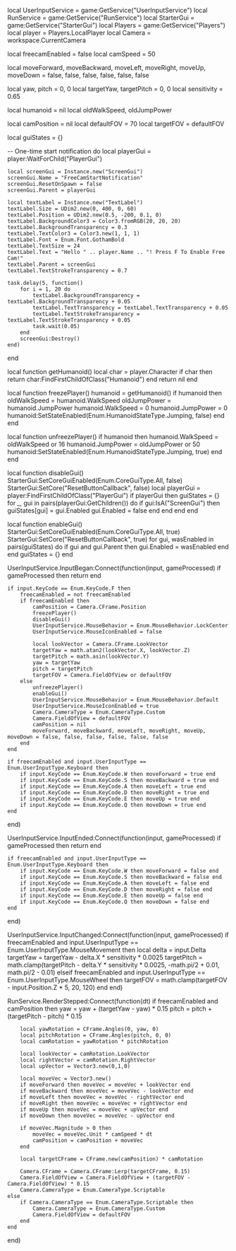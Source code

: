 local UserInputService = game:GetService("UserInputService")
local RunService = game:GetService("RunService")
local StarterGui = game:GetService("StarterGui")
local Players = game:GetService("Players")
local player = Players.LocalPlayer
local Camera = workspace.CurrentCamera

local freecamEnabled = false
local camSpeed = 50

local moveForward, moveBackward, moveLeft, moveRight, moveUp, moveDown = false, false, false, false, false, false

local yaw, pitch = 0, 0
local targetYaw, targetPitch = 0, 0
local sensitivity = 0.65

local humanoid = nil
local oldWalkSpeed, oldJumpPower

local camPosition = nil
local defaultFOV = 70
local targetFOV = defaultFOV

local guiStates = {}

-- One-time start notification
do
    local playerGui = player:WaitForChild("PlayerGui")

    local screenGui = Instance.new("ScreenGui")
    screenGui.Name = "FreeCamStartNotification"
    screenGui.ResetOnSpawn = false
    screenGui.Parent = playerGui

    local textLabel = Instance.new("TextLabel")
    textLabel.Size = UDim2.new(0, 400, 0, 60)
    textLabel.Position = UDim2.new(0.5, -200, 0.1, 0)
    textLabel.BackgroundColor3 = Color3.fromRGB(20, 20, 20)
    textLabel.BackgroundTransparency = 0.3
    textLabel.TextColor3 = Color3.new(1, 1, 1)
    textLabel.Font = Enum.Font.GothamBold
    textLabel.TextSize = 24
    textLabel.Text = "Hello " .. player.Name .. "! Press F To Enable Free Cam!"
    textLabel.Parent = screenGui
    textLabel.TextStrokeTransparency = 0.7

    task.delay(5, function()
        for i = 1, 20 do
            textLabel.BackgroundTransparency = textLabel.BackgroundTransparency + 0.05
            textLabel.TextTransparency = textLabel.TextTransparency + 0.05
            textLabel.TextStrokeTransparency = textLabel.TextStrokeTransparency + 0.05
            task.wait(0.05)
        end
        screenGui:Destroy()
    end)
end

local function getHumanoid()
    local char = player.Character
    if char then
        return char:FindFirstChildOfClass("Humanoid")
    end
    return nil
end

local function freezePlayer()
    humanoid = getHumanoid()
    if humanoid then
        oldWalkSpeed = humanoid.WalkSpeed
        oldJumpPower = humanoid.JumpPower
        humanoid.WalkSpeed = 0
        humanoid.JumpPower = 0
        humanoid:SetStateEnabled(Enum.HumanoidStateType.Jumping, false)
    end
end

local function unfreezePlayer()
    if humanoid then
        humanoid.WalkSpeed = oldWalkSpeed or 16
        humanoid.JumpPower = oldJumpPower or 50
        humanoid:SetStateEnabled(Enum.HumanoidStateType.Jumping, true)
    end
end

local function disableGui()
    StarterGui:SetCoreGuiEnabled(Enum.CoreGuiType.All, false)
    StarterGui:SetCore("ResetButtonCallback", false)
    local playerGui = player:FindFirstChildOfClass("PlayerGui")
    if playerGui then
        guiStates = {}
        for _, gui in pairs(playerGui:GetChildren()) do
            if gui:IsA("ScreenGui") then
                guiStates[gui] = gui.Enabled
                gui.Enabled = false
            end
        end
    end
end

local function enableGui()
    StarterGui:SetCoreGuiEnabled(Enum.CoreGuiType.All, true)
    StarterGui:SetCore("ResetButtonCallback", true)
    for gui, wasEnabled in pairs(guiStates) do
        if gui and gui.Parent then
            gui.Enabled = wasEnabled
        end
    end
    guiStates = {}
end

UserInputService.InputBegan:Connect(function(input, gameProcessed)
    if gameProcessed then return end

    if input.KeyCode == Enum.KeyCode.F then
        freecamEnabled = not freecamEnabled
        if freecamEnabled then
            camPosition = Camera.CFrame.Position
            freezePlayer()
            disableGui()
            UserInputService.MouseBehavior = Enum.MouseBehavior.LockCenter
            UserInputService.MouseIconEnabled = false

            local lookVector = Camera.CFrame.LookVector
            targetYaw = math.atan2(lookVector.X, lookVector.Z)
            targetPitch = math.asin(lookVector.Y)
            yaw = targetYaw
            pitch = targetPitch
            targetFOV = Camera.FieldOfView or defaultFOV
        else
            unfreezePlayer()
            enableGui()
            UserInputService.MouseBehavior = Enum.MouseBehavior.Default
            UserInputService.MouseIconEnabled = true
            Camera.CameraType = Enum.CameraType.Custom
            Camera.FieldOfView = defaultFOV
            camPosition = nil
            moveForward, moveBackward, moveLeft, moveRight, moveUp, moveDown = false, false, false, false, false, false
        end
    end

    if freecamEnabled and input.UserInputType == Enum.UserInputType.Keyboard then
        if input.KeyCode == Enum.KeyCode.W then moveForward = true end
        if input.KeyCode == Enum.KeyCode.S then moveBackward = true end
        if input.KeyCode == Enum.KeyCode.A then moveLeft = true end
        if input.KeyCode == Enum.KeyCode.D then moveRight = true end
        if input.KeyCode == Enum.KeyCode.E then moveUp = true end
        if input.KeyCode == Enum.KeyCode.Q then moveDown = true end
    end
end)

UserInputService.InputEnded:Connect(function(input, gameProcessed)
    if gameProcessed then return end

    if freecamEnabled and input.UserInputType == Enum.UserInputType.Keyboard then
        if input.KeyCode == Enum.KeyCode.W then moveForward = false end
        if input.KeyCode == Enum.KeyCode.S then moveBackward = false end
        if input.KeyCode == Enum.KeyCode.A then moveLeft = false end
        if input.KeyCode == Enum.KeyCode.D then moveRight = false end
        if input.KeyCode == Enum.KeyCode.E then moveUp = false end
        if input.KeyCode == Enum.KeyCode.Q then moveDown = false end
    end
end)

UserInputService.InputChanged:Connect(function(input, gameProcessed)
    if freecamEnabled and input.UserInputType == Enum.UserInputType.MouseMovement then
        local delta = input.Delta
        targetYaw = targetYaw - delta.X * sensitivity * 0.0025
        targetPitch = math.clamp(targetPitch - delta.Y * sensitivity * 0.0025, -math.pi/2 + 0.01, math.pi/2 - 0.01)
    elseif freecamEnabled and input.UserInputType == Enum.UserInputType.MouseWheel then
        targetFOV = math.clamp(targetFOV - input.Position.Z * 5, 20, 120)
    end
end)

RunService.RenderStepped:Connect(function(dt)
    if freecamEnabled and camPosition then
        yaw = yaw + (targetYaw - yaw) * 0.15
        pitch = pitch + (targetPitch - pitch) * 0.15

        local yawRotation = CFrame.Angles(0, yaw, 0)
        local pitchRotation = CFrame.Angles(pitch, 0, 0)
        local camRotation = yawRotation * pitchRotation

        local lookVector = camRotation.LookVector
        local rightVector = camRotation.RightVector
        local upVector = Vector3.new(0,1,0)

        local moveVec = Vector3.new()
        if moveForward then moveVec = moveVec + lookVector end
        if moveBackward then moveVec = moveVec - lookVector end
        if moveLeft then moveVec = moveVec - rightVector end
        if moveRight then moveVec = moveVec + rightVector end
        if moveUp then moveVec = moveVec + upVector end
        if moveDown then moveVec = moveVec - upVector end

        if moveVec.Magnitude > 0 then
            moveVec = moveVec.Unit * camSpeed * dt
            camPosition = camPosition + moveVec
        end

        local targetCFrame = CFrame.new(camPosition) * camRotation

        Camera.CFrame = Camera.CFrame:Lerp(targetCFrame, 0.15)
        Camera.FieldOfView = Camera.FieldOfView + (targetFOV - Camera.FieldOfView) * 0.15
        Camera.CameraType = Enum.CameraType.Scriptable
    else
        if Camera.CameraType == Enum.CameraType.Scriptable then
            Camera.CameraType = Enum.CameraType.Custom
            Camera.FieldOfView = defaultFOV
        end
    end
end)
